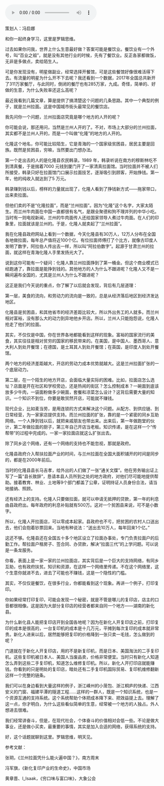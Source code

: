 <audio src="http://igetoss.cdn.igetget.com/mp3/201812/09/201812091834133644875349.mp3" controls="controls">您的浏览器不支持 audio 标签。</audio><p>策划人：冯启娜</p><p>和你一起终身学习，这里是罗辑思维。</p><p>过去如果你问我，世界上什么生意最好做？答案可能是餐饮业。餐饮业有一个外号，叫“百业之祖”，就是没有其他行业的时候，先有了餐饮业。反正各家都做饭，无非是多做点，卖给陌生人。</p><p>可是你发现没有，明星做副业，经常选择开餐馆，可是这些餐馆好像很难活得下去。有流量的明星为什么开不下去呢？我还看到一个数据，2017年全国总共新开了311万家餐厅，与此同时，倒闭的餐厅也有285万家，九成。奇怪，简单的、好做的生意，为什么失败率还这么高呢？</p><p>最近我看到几篇文章，算是提供了搞清楚这个问题的几条思路。其中一个典型的例子，就是兰州拉面。这是中国城市街头最常见的餐饮店。</p><p>我先问你一个问题，兰州拉面店究竟是哪个地方的人开的呢？</p><p>你可能会说，那还用问，当然是兰州人开的了。不对，市场上大部分的兰州拉面，其实都不是兰州人开的，而是一个叫做“化隆”的地方的人开的。</p><p>化隆这个地名，你可能比较陌生，它是青海的一个国家级贫困县，居民主要是回族。既然是贫困县，穷嘛，当然要出门想办法。</p><p>第一个走出去的人的是化隆县农民韩录。1989&nbsp;年，韩录听说在南方的穆斯林吃不到清真餐，于是揣着7000&nbsp;元钱到厦门开了一家清真拉面馆。当时拉面并不被人们所接受，韩录只好在拉面馆门口展示拉面技艺，逐渐吸引到顾客，开始挣钱。第一年，他的纯收入就达到了5&nbsp;万元。&nbsp;&nbsp;</p><p>韩录赚到钱以后，榜样的力量就出现了，化隆人看到了挣钱新方式——拖家带口，出来卖拉面。</p><p>但他们卖的不是“化隆拉面”，而是“兰州拉面”。因为“化隆”这个名字，大家太陌生。而兰州牛肉面在中国一直都很有名气，是跟全聚德和狗不理并列的中华小吃。当时有一则电视新闻，兰州的牛肉面传人还给国家领导人煮过牛肉面。在人们的印象里，拉面就该是兰州的。于是，化隆人就卖起了“兰州拉面”。</p><p>我在化隆县政府网站上看到一个数据，今天化隆县有30万人，12万人分布在全国各地做拉面，每年总产值将近100个亿。有位拉面师傅打了个比方，就像古印度人发明了数字，阿拉伯人传出去一样，所以叫“阿拉伯数字”。起源于甘肃兰州的拉面，就这样在青海化隆人手里发扬光大了。</p><p>说到这你可能有一个疑问：化隆人靠兰州拉面挣到了第一桶金。但这个商业模式已经跑通了，靠拉面是能挣到钱的。其他地方的人为什么不跟进呢？化隆人又不是一瞬间遍布全国的，尤其是兰州人为什么不跟进呢？</p><p>这正是我们今天说的重点，你了解了以后就会发现，背后有几层道理：</p><p>第一层，美食的流向，和劳动力的流向是一致的，总是从经济落后地区到经济发达地区。</p><p>化隆县是贫困县，和其他省市的经济差距比较大，所以外出务工的人就多。而兰州相对富裕，没有那么大的动力到异地他乡开店。所以，兰州人只能抱怨说，化隆人抢走了他们的拉面。</p><p>其实，不仅仅是中国，你在世界各地都能看到这样的现象。富裕的国家流行的美食，其实往往是相对贫穷的国家的移民带来的。在美国，是中国人、墨西哥人、意大利人到处开餐馆；在德国，是土耳其人到处开餐馆；在英国，是印度人到处开餐馆。</p><p>两个地方的经济差距越大，开店的劳动力成本优势就越大。这是兰州拉面扩张的一个底层动力。</p><p>第二层，在一个陌生的地方开店，会面临大量实际的困难。比如，拉面店怎么选址？店面是开在社区和学校旁边，还是热闹的街区？怎么控制成本？一碗面到底该放多少牛肉，一袋面粉做多少碗面，套餐和凉菜怎么设计？这背后需要大量的知识。一个知识不到位，你要是敢贸然开店，可能就不赚钱。</p><p>现代企业，比如麦当劳，是用连锁的方式来解决这个问题。从配方、到供应链、到日常经营，为一家家店提供支持。而兰州拉面的扩张，靠的是一个紧密的同乡互助网络。一个人挣到钱以后，就把亲戚朋友也带出来。出来后，第一年做跑堂的伙计，第二年做拉面的厨子，第三年自己开店当老板。知识传递，是在这样一个“传帮带”的过程中完成的。一家一家拉面店就这么扩张出去。</p><p>除了同乡这个网络，还有一个网络的支持也不能忽视，那就是政府。</p><p>化隆县政府介入帮扶拉面产业的时间，与兰州拉面在全国大面积铺开的时间是同步的，都是在2000年前后。</p><p>当时的化隆县县长马吉孝，给外出的人们做了一张“通关文牒”。他在劳务输出证上写了一篇“县长致辞”，恳请本县人员所到之处的地方政府，对他们尽可能地提供帮助。接着教育、林业、土地等9个部门都盖了公章，证明持证人员身份合法，请当地接纳、照顾。</p><p>还有经济上的支持。化隆人只要做拉面，就可以申请无抵押的贷款，第一年的利息由县政府出。每年政府的利息补贴就有500万。这对一个贫困县来说，可不是小数字。</p><p>所以，化隆人开拉面店，可以零成本起家。县政府也不亏，把贫困的农村人口送出去，他们会抱着钞票回来。当地有种说法：“送出去10万人，每年回来1个亿。”</p><p>这还不够。化隆县还在全国五十多个地区设立了拉面办事处，专门负责拉面户的后勤工作。帮拉面户租房子、签合同、办贷款，解决“拉面三代”的上学问题。可以说是一条龙服务。</p><p>你看，表面上是一家一家的兰州拉面店，其实背后是一个巨大的支持网络，有同乡互助，也有政府扶贫。知识和资源，在这样一个网络里传递。不在这个网络里，这个生意你就进不去，进去了可能也不赚钱，这是一个隐性的门槛。</p><p>其实，不仅仅是餐饮，在很多行业，你都能看到这个现象。再讲一个例子，打印复印。</p><p>你如果经常打印复印，可能会发现一个秘密，就是不管是哪儿的复印店，店主的口音都很相像。这是因为大部分复印店的经营者都来自同一个地方——湖南的新化县。</p><p>为什么新化县人能把复印店开到全国各地呢？因为在新化人开复印店之前，打印复印的成本是很高的，一台复印机的成本是十几万元，平摊到每次复印的成本就非常贵。新化人进来以后，居然能够把复印的价格降到一张只卖一毛钱，怎么做到的呢？</p><p>门道就在于新化人开复印店，用的不是新复印机，而是日本、美国淘汰的二手复印机。这些复印机被日本人、美国人当废品卖，价格非常便宜。当时只有新化人知道怎么弄到这些二手复印机，知道怎么维修复印机。所以，新化人开打印店就能赚钱。你看到的只是明处的复印店，暗处还有二手复印机国际贸易、复印机维修翻新这样一个完整的链条。</p><p>我们可以在身边看到大量这样的例子，浙江嵊州的小笼包、浙江桐庐的快递、江西安义的门窗、福建平潭的隧道工程……这样的一群人，既是一个知识系统，也是一个资源互通的支持系统。这个系统帮助个体把成本降下来、把效益提上去。理解了这一点，你才明白，为什么这些看似简单的生意，经常被一个地方的人独占。外人想进去很难。</p><p>我们经常讲奋斗，但是，在现代社会，个体奋斗的价值相对会低一些。不论是做大事业，还是做小买卖，最重要的事情，其实是加入合适的网络，获得系统的支持。</p><p>好，这个话题就聊到这里。罗辑思维，明天见。</p><p>参考文献：</p><p>张玥，《兰州拉面凭什么能火遍中国？》，南方周末&nbsp;</p><p> </p><p></p><p></p><p>冯军旗，《新化复印产业的生命史》，中国市场</p><p>黄章晋、I_Isaak，《穷口味与富口味》，大象公会</p>
